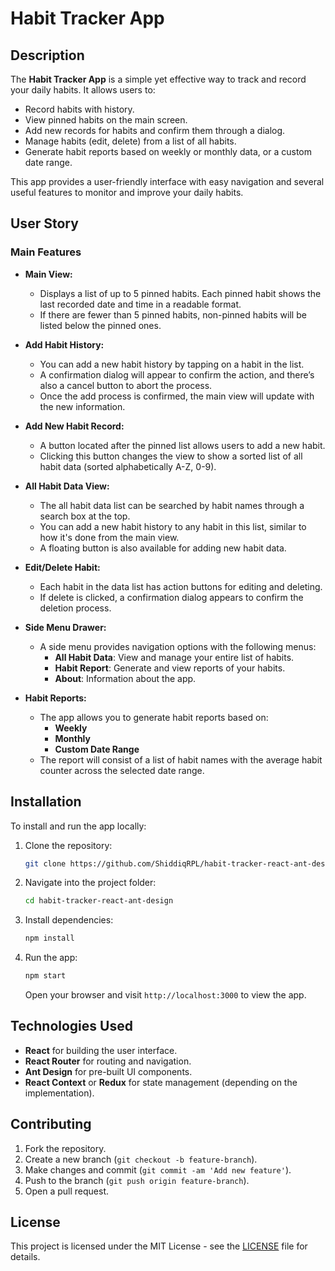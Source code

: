 # Habit Tracker App

## Description

The **Habit Tracker App** is a simple yet effective way to track and record your daily habits. It allows users to:
- Record habits with history.
- View pinned habits on the main screen.
- Add new records for habits and confirm them through a dialog.
- Manage habits (edit, delete) from a list of all habits.
- Generate habit reports based on weekly or monthly data, or a custom date range.
  
This app provides a user-friendly interface with easy navigation and several useful features to monitor and improve your daily habits.

## User Story

### Main Features
- **Main View:**
  - Displays a list of up to 5 pinned habits. Each pinned habit shows the last recorded date and time in a readable format.
  - If there are fewer than 5 pinned habits, non-pinned habits will be listed below the pinned ones.
  
- **Add Habit History:**
  - You can add a new habit history by tapping on a habit in the list. 
  - A confirmation dialog will appear to confirm the action, and there’s also a cancel button to abort the process.
  - Once the add process is confirmed, the main view will update with the new information.

- **Add New Habit Record:**
  - A button located after the pinned list allows users to add a new habit.
  - Clicking this button changes the view to show a sorted list of all habit data (sorted alphabetically A-Z, 0-9).
  
- **All Habit Data View:**
  - The all habit data list can be searched by habit names through a search box at the top.
  - You can add a new habit history to any habit in this list, similar to how it's done from the main view.
  - A floating button is also available for adding new habit data.

- **Edit/Delete Habit:**
  - Each habit in the data list has action buttons for editing and deleting.
  - If delete is clicked, a confirmation dialog appears to confirm the deletion process.
  
- **Side Menu Drawer:**
  - A side menu provides navigation options with the following menus:
    - **All Habit Data**: View and manage your entire list of habits.
    - **Habit Report**: Generate and view reports of your habits.
    - **About**: Information about the app.
  
- **Habit Reports:**
  - The app allows you to generate habit reports based on:
    - **Weekly**
    - **Monthly**
    - **Custom Date Range**
  - The report will consist of a list of habit names with the average habit counter across the selected date range.

## Installation

To install and run the app locally:

1. Clone the repository:
    ```bash
    git clone https://github.com/ShiddiqRPL/habit-tracker-react-ant-design.git
    ```
2. Navigate into the project folder:
    ```bash
    cd habit-tracker-react-ant-design
    ```
3. Install dependencies:
    ```bash
    npm install
    ```
4. Run the app:
    ```bash
    npm start
    ```
   Open your browser and visit `http://localhost:3000` to view the app.

## Technologies Used

- **React** for building the user interface.
- **React Router** for routing and navigation.
- **Ant Design** for pre-built UI components.
- **React Context** or **Redux** for state management (depending on the implementation).
  
## Contributing

1. Fork the repository.
2. Create a new branch (`git checkout -b feature-branch`).
3. Make changes and commit (`git commit -am 'Add new feature'`).
4. Push to the branch (`git push origin feature-branch`).
5. Open a pull request.

## License

This project is licensed under the MIT License - see the [LICENSE](LICENSE) file for details.
